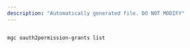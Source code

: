 ```yaml
---
description: "Automatically generated file. DO NOT MODIFY"
---
```


```cli

mgc oauth2permission-grants list

```